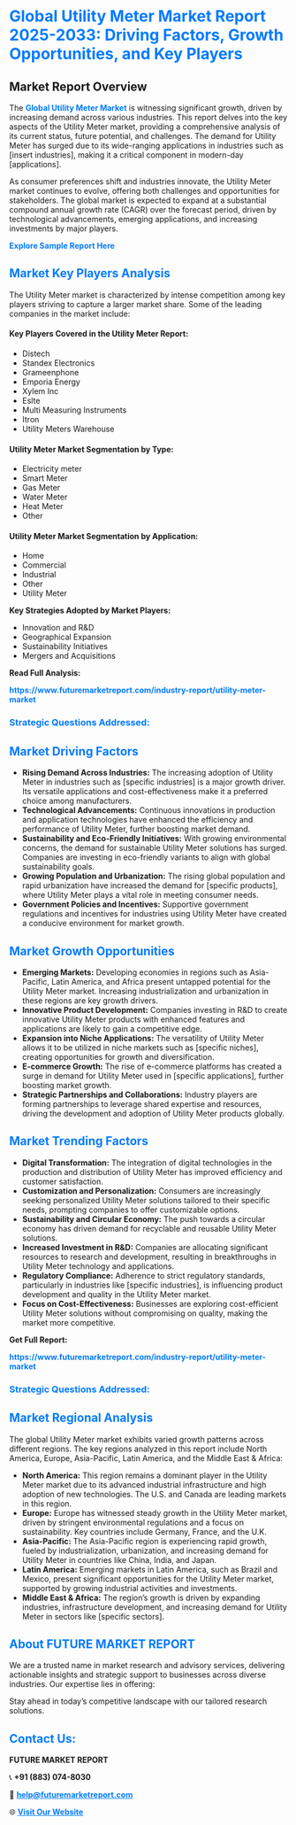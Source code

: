 <h1 style="color: #007BFF;">Global Utility Meter Market Report 2025-2033: Driving Factors, Growth Opportunities, and Key Players</h1>

<section id="overview">
<h2>Market Report Overview</h2>
<p>The <a href="https://www.futuremarketreport.com/industry-report/utility-meter-market" style="color: #007BFF; text-decoration: none;"><strong>Global Utility Meter Market</strong></a> is witnessing significant growth, driven by increasing demand across various industries. This report delves into the key aspects of the Utility Meter market, providing a comprehensive analysis of its current status, future potential, and challenges. The demand for Utility Meter has surged due to its wide-ranging applications in industries such as [insert industries], making it a critical component in modern-day [applications].</p>
<p>As consumer preferences shift and industries innovate, the Utility Meter market continues to evolve, offering both challenges and opportunities for stakeholders. The global market is expected to expand at a substantial compound annual growth rate (CAGR) over the forecast period, driven by technological advancements, emerging applications, and increasing investments by major players.</p>
</section>

<section id="overview">
<p><a href="https://www.futuremarketreport.com/request-sample/reportId=124397" style="color: #007BFF; text-decoration: none;"><strong>Explore Sample Report Here</strong></a></p>
</section>

<section id="key-players">
<h2 style="color: #007BFF;">Market Key Players Analysis</h2>
<p>The Utility Meter market is characterized by intense competition among key players striving to capture a larger market share. Some of the leading companies in the market include:</p>
<h4>Key Players Covered in the Utility Meter Report:</h4>
<ul><li>Distech</li><li>Standex Electronics</li><li>Grameenphone</li><li>Emporia Energy</li><li>Xylem Inc</li><li>Eslte</li><li>Multi Measuring Instruments</li><li>Itron</li><li>Utility Meters Warehouse</li></ul>
<h4>Utility Meter Market Segmentation by Type:</h4>
<ul><li>Electricity meter</li><li>Smart Meter</li><li>Gas Meter</li><li>Water Meter</li><li>Heat Meter</li><li>Other</li></ul>

<h4>Utility Meter Market Segmentation by Application:</h4>
<ul><li>Home</li><li>Commercial</li><li>Industrial</li><li>Other</li><li>Utility Meter</li></ul>
<p><strong>Key Strategies Adopted by Market Players:</strong></p>
<ul>
<li>Innovation and R&D</li>
<li>Geographical Expansion</li>
<li>Sustainability Initiatives</li>
<li>Mergers and Acquisitions</li>
</ul>
</section>

<section>
<p><strong>Read Full Analysis: </strong></p><a href="https://www.futuremarketreport.com/industry-report/utility-meter-market" style="color: #007BFF; text-decoration: none;"><strong>https://www.futuremarketreport.com/industry-report/utility-meter-market</strong></a>
<h3 style="color: #007BFF;">Strategic Questions Addressed:</h3>
</section>

<section id="driving-factors">
<h2 style="color: #007BFF;">Market Driving Factors</h2>
<ul>
<li><strong>Rising Demand Across Industries:</strong> The increasing adoption of Utility Meter in industries such as [specific industries] is a major growth driver. Its versatile applications and cost-effectiveness make it a preferred choice among manufacturers.</li>
<li><strong>Technological Advancements:</strong> Continuous innovations in production and application technologies have enhanced the efficiency and performance of Utility Meter, further boosting market demand.</li>
<li><strong>Sustainability and Eco-Friendly Initiatives:</strong> With growing environmental concerns, the demand for sustainable Utility Meter solutions has surged. Companies are investing in eco-friendly variants to align with global sustainability goals.</li>
<li><strong>Growing Population and Urbanization:</strong> The rising global population and rapid urbanization have increased the demand for [specific products], where Utility Meter plays a vital role in meeting consumer needs.</li>
<li><strong>Government Policies and Incentives:</strong> Supportive government regulations and incentives for industries using Utility Meter have created a conducive environment for market growth.</li>
</ul>
</section>

<section id="growth-opportunities">
<h2 style="color: #007BFF;">Market Growth Opportunities</h2>
<ul>
<li><strong>Emerging Markets:</strong> Developing economies in regions such as Asia-Pacific, Latin America, and Africa present untapped potential for the Utility Meter market. Increasing industrialization and urbanization in these regions are key growth drivers.</li>
<li><strong>Innovative Product Development:</strong> Companies investing in R&D to create innovative Utility Meter products with enhanced features and applications are likely to gain a competitive edge.</li>
<li><strong>Expansion into Niche Applications:</strong> The versatility of Utility Meter allows it to be utilized in niche markets such as [specific niches], creating opportunities for growth and diversification.</li>
<li><strong>E-commerce Growth:</strong> The rise of e-commerce platforms has created a surge in demand for Utility Meter used in [specific applications], further boosting market growth.</li>
<li><strong>Strategic Partnerships and Collaborations:</strong> Industry players are forming partnerships to leverage shared expertise and resources, driving the development and adoption of Utility Meter products globally.</li>
</ul>
</section>

<section id="trending-factors">
<h2 style="color: #007BFF;">Market Trending Factors</h2>
<ul>
<li><strong>Digital Transformation:</strong> The integration of digital technologies in the production and distribution of Utility Meter has improved efficiency and customer satisfaction.</li>
<li><strong>Customization and Personalization:</strong> Consumers are increasingly seeking personalized Utility Meter solutions tailored to their specific needs, prompting companies to offer customizable options.</li>
<li><strong>Sustainability and Circular Economy:</strong> The push towards a circular economy has driven demand for recyclable and reusable Utility Meter solutions.</li>
<li><strong>Increased Investment in R&D:</strong> Companies are allocating significant resources to research and development, resulting in breakthroughs in Utility Meter technology and applications.</li>
<li><strong>Regulatory Compliance:</strong> Adherence to strict regulatory standards, particularly in industries like [specific industries], is influencing product development and quality in the Utility Meter market.</li>
<li><strong>Focus on Cost-Effectiveness:</strong> Businesses are exploring cost-efficient Utility Meter solutions without compromising on quality, making the market more competitive.</li>
</ul>
</section>

<section>
<p><strong>Get Full Report: </strong></p><a href="https://www.futuremarketreport.com/industry-report/utility-meter-market" style="color: #007BFF; text-decoration: none;"><strong>https://www.futuremarketreport.com/industry-report/utility-meter-market</strong></a>
<h3 style="color: #007BFF;">Strategic Questions Addressed:</h3>
</section>


<section id="regional-analysis">
<h2 style="color: #007BFF;">Market Regional Analysis</h2>
<p>The global Utility Meter market exhibits varied growth patterns across different regions. The key regions analyzed in this report include North America, Europe, Asia-Pacific, Latin America, and the Middle East & Africa:</p>
<ul>
<li><strong>North America:</strong> This region remains a dominant player in the Utility Meter market due to its advanced industrial infrastructure and high adoption of new technologies. The U.S. and Canada are leading markets in this region.</li>
<li><strong>Europe:</strong> Europe has witnessed steady growth in the Utility Meter market, driven by stringent environmental regulations and a focus on sustainability. Key countries include Germany, France, and the U.K.</li>
<li><strong>Asia-Pacific:</strong> The Asia-Pacific region is experiencing rapid growth, fueled by industrialization, urbanization, and increasing demand for Utility Meter in countries like China, India, and Japan.</li>
<li><strong>Latin America:</strong> Emerging markets in Latin America, such as Brazil and Mexico, present significant opportunities for the Utility Meter market, supported by growing industrial activities and investments.</li>
<li><strong>Middle East & Africa:</strong> The region’s growth is driven by expanding industries, infrastructure development, and increasing demand for Utility Meter in sectors like [specific sectors].</li>
</ul>
</section>

<footer>
<h2 style="color: #007BFF;">About FUTURE MARKET REPORT</h2>
<p>We are a trusted name in market research and advisory services, delivering actionable insights and strategic support to businesses across diverse industries. Our expertise lies in offering:</p>

<p>Stay ahead in today’s competitive landscape with our tailored research solutions.</p>

<h2 style="color: #007BFF;">Contact Us:</h2>
<p><strong>FUTURE MARKET REPORT</strong></p>
<p>📞 <strong>+91 (883) 074-8030</strong></p>
<p>📧 <strong><a href="mailto:help@futuremarketreport.com" style="color: #007BFF;">help@futuremarketreport.com</a></strong></p>
<p>🌐 <strong><a href="https://www.futuremarketreport.com/" style="color: #007BFF;">Visit Our Website</a></strong></p>
</footer>